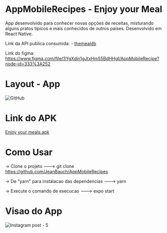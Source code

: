 # AppMobileRecipes - Enjoy your Meal
App desenvolvido para conhecer novas opções de receitas, misturando alguns pratos típicos e mais conhecidos de outros países. Desenvolvido em React Native.

Link da API publica consumida: - [themealdb](https://www.themealdb.com/api.php)

Link do figma: https://www.figma.com/file/3YgXdin1gJtxHm55BdHHgI/AppMobileRecipe?node-id=333%3A252

# Layout - App
![GitHub](https://user-images.githubusercontent.com/61170558/123004410-f0924f00-d38a-11eb-8916-d308448f5b3d.png)

# Link do APK

<a href="https://drive.google.com/file/d/1FkMzXIEUI22_cc8tM5BMLKz28lTy43Z9/view?usp=sharing" target="_blank"> Enjoy your meals.apk</a>

# Como Usar
-> Clone o projeto
---> git clone https://github.com/JeanBauch/AppMobileRecipes

-> De "yarn" para instalacao das dependencias
---> yarn

-> Execute o comando de execucao
---> expo start

# Visao do App

![Instagram post - 5](https://user-images.githubusercontent.com/61170558/122657091-b4ff4700-d136-11eb-9f51-fb72bf087f0c.png)



